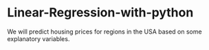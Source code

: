 # Linear-Regression-with-python
We will predict housing prices for regions in the USA based on some explanatory variables.
